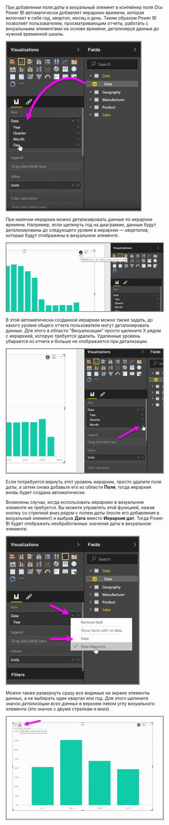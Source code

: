 При добавлении поля *даты* в визуальный элемент в контейнер поля *Ось* Power BI автоматически добавляет иерархию времени, которая включает в себя *год*, *квартал*, *месяц* и *день*. Таким образом Power BI позволяет пользователям, просматривающим отчеты, работать с визуальными элементами на основе времени, детализируя данные до нужной временной шкалы.

![](media/3-11g-visual-hierarchies-drilling/3-11g_1.png)

При наличии иерархии можно детализировать данные по иерархии времени. Например, если щелкнуть год на диаграмме, данные будут детализированы до следующего уровня в иерархии — *кварталов*, которые будут отображены в визуальном элементе.

![](media/3-11g-visual-hierarchies-drilling/3-11g_2.png)

В этой автоматически созданной иерархии можно также задать, до какого уровня общего отчета пользователи могут детализировать данные. Для этого в области "Визуализации" просто щелкните X рядом с иерархией, которую требуется удалить. Удаленные уровень убирается из отчета и больше не отображается при детализации.

![](media/3-11g-visual-hierarchies-drilling/3-11g_3.png)

Если потребуется вернуть этот уровень иерархии, просто удалите поле *даты*, а затем снова добавьте его из области **Поля**, тогда иерархия вновь будет создана автоматически.

Возможны случаи, когда использовать иерархию в визуальном элементе не требуется. Вы можете управлять этой функцией, нажав кнопку со стрелкой вниз рядом с полем *даты* (после его добавления в визуальный элемент) и выбрав **Дата** вместо **Иерархия дат**. Тогда Power BI будет отображать необработанные значения даты в визуальном элементе.

![](media/3-11g-visual-hierarchies-drilling/3-11g_4.png)

Можно также развернуть сразу все видимые на экране элементы данных, а не выбирать один квартал или год. Для этого щелкните значок *детализации всех данных* в верхнем левом углу визуального элемента (это значок с двумя стрелкам и вниз).

![](media/3-11g-visual-hierarchies-drilling/3-11g_5.png)

